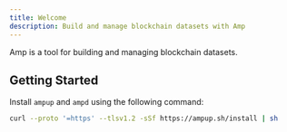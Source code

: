 ```yaml
---
title: Welcome
description: Build and manage blockchain datasets with Amp
---
```


Amp is a tool for building and managing blockchain datasets.

## Getting Started

Install `ampup` and `ampd` using the following command:

```sh
curl --proto '=https' --tlsv1.2 -sSf https://ampup.sh/install | sh
```

